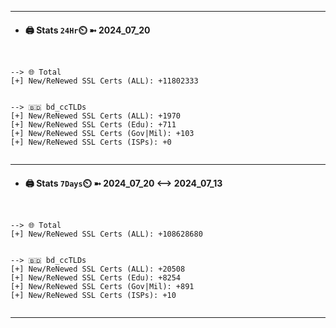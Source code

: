 

---
- #### 🖨️ **Stats** `24Hr`⏲️ ➼ 2024_07_20
```console


--> 🌐 Total
[+] New/ReNewed SSL Certs (ALL): +11802333


--> 🇧🇩 bd_ccTLDs
[+] New/ReNewed SSL Certs (ALL): +1970
[+] New/ReNewed SSL Certs (Edu): +711
[+] New/ReNewed SSL Certs (Gov|Mil): +103
[+] New/ReNewed SSL Certs (ISPs): +0


```

---
- #### 🖨️ **Stats** `7Days`⏲️ ➼ 2024_07_20 <--> 2024_07_13
```console


--> 🌐 Total
[+] New/ReNewed SSL Certs (ALL): +108628680


--> 🇧🇩 bd_ccTLDs
[+] New/ReNewed SSL Certs (ALL): +20508
[+] New/ReNewed SSL Certs (Edu): +8254
[+] New/ReNewed SSL Certs (Gov|Mil): +891
[+] New/ReNewed SSL Certs (ISPs): +10


```

---

